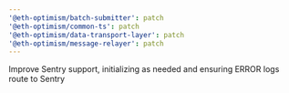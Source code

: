 ```yaml
---
'@eth-optimism/batch-submitter': patch
'@eth-optimism/common-ts': patch
'@eth-optimism/data-transport-layer': patch
'@eth-optimism/message-relayer': patch
---
```


Improve Sentry support, initializing as needed and ensuring ERROR logs route to Sentry
